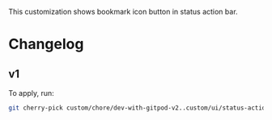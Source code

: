 This customization shows bookmark icon button in status action bar.

# Changelog

## v1

To apply, run:

```sh
git cherry-pick custom/chore/dev-with-gitpod-v2..custom/ui/status-action-bar-bookmark-v1
```
